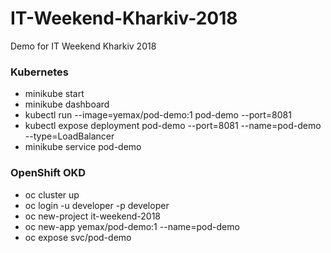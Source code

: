 # IT-Weekend-Kharkiv-2018
Demo for IT Weekend Kharkiv 2018

### Kubernetes
* minikube start
* minikube dashboard
* kubectl run --image=yemax/pod-demo:1 pod-demo --port=8081
* kubectl expose deployment pod-demo --port=8081 --name=pod-demo --type=LoadBalancer
* minikube service pod-demo
### OpenShift OKD
* oc cluster up
* oc login -u developer -p developer
* oc new-project it-weekend-2018 
* oc new-app yemax/pod-demo:1 --name=pod-demo
* oc expose svc/pod-demo


